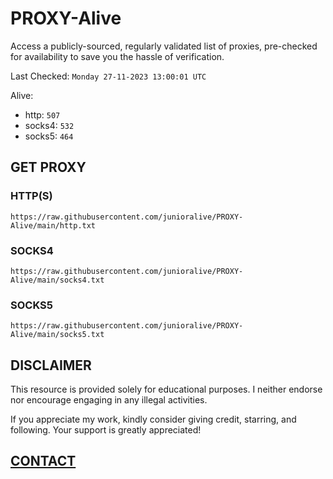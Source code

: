 # PROXY-Alive

Access a publicly-sourced, regularly validated list of proxies, pre-checked for availability to save you the hassle of verification.

Last Checked: `Monday 27-11-2023 13:00:01 UTC`

Alive:
- http: `507`
- socks4: `532`
- socks5: `464`

## GET PROXY

### HTTP(S)

```https://raw.githubusercontent.com/junioralive/PROXY-Alive/main/http.txt```

### SOCKS4

```https://raw.githubusercontent.com/junioralive/PROXY-Alive/main/socks4.txt```

### SOCKS5

```https://raw.githubusercontent.com/junioralive/PROXY-Alive/main/socks5.txt```

## DISCLAIMER

This resource is provided solely for educational purposes. I neither endorse nor encourage engaging in any illegal activities.

If you appreciate my work, kindly consider giving credit, starring, and following. Your support is greatly appreciated! 

## [CONTACT](https://t.me/TheJuniorAlive)
